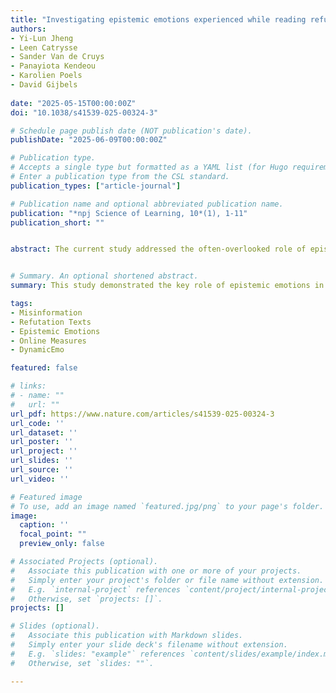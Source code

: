 ```yaml
---
title: "Investigating epistemic emotions experienced while reading refutation texts through a fine-grained measure of emotion"
authors:
- Yi-Lun Jheng
- Leen Catrysse
- Sander Van de Cruys
- Panayiota Kendeou
- Karolien Poels
- David Gijbels
  
date: "2025-05-15T00:00:00Z"
doi: "10.1038/s41539-025-00324-3"

# Schedule page publish date (NOT publication's date).
publishDate: "2025-06-09T00:00:00Z"

# Publication type.
# Accepts a single type but formatted as a YAML list (for Hugo requirements).
# Enter a publication type from the CSL standard.
publication_types: ["article-journal"]

# Publication name and optional abbreviated publication name.
publication: "*npj Science of Learning, 10*(1), 1-11"
publication_short: ""


abstract: The current study addressed the often-overlooked role of epistemic emotions in refuting misinformation by replicating and expanding on the work of Trevors and Kendeou (2020). It broadened the participant pool beyond well-educated college students and introduced a novel dynamic measure, “DynamicEmo”, to capture epistemic emotions experienced while reading refutation texts in a more fine-grained way. Results reaffirmed that positive, negative, and standard refutation texts (vs. non-refutation texts) effectively enhanced knowledge revision. Analysis using DynamicEmo revealed that paragraphs presenting inconsistent information (misinformation+correction) in refutation texts elicited activating (curiosity and confusion) or suppressed deactivating epistemic emotions (boredom). Notably, in-the-moment negative epistemic emotions, triggered by critical correct-outcome sentences, were negatively predictive of knowledge revision, highlighting the significance of emotions experienced during critical parts of refutation text reading. This study demonstrated the key role of epistemic emotions in knowledge revision, while offering more granular insights through dynamic emotion measurement compared to traditional post-hoc self-reports.


# Summary. An optional shortened abstract.
summary: This study demonstrated the key role of epistemic emotions in knowledge revision, while offering more granular insights through dynamic emotion measurement compared to traditional post-hoc self-reports.

tags:
- Misinformation
- Refutation Texts
- Epistemic Emotions 
- Online Measures
- DynamicEmo

featured: false

# links:
# - name: ""
#   url: ""
url_pdf: https://www.nature.com/articles/s41539-025-00324-3
url_code: ''
url_dataset: ''
url_poster: ''
url_project: ''
url_slides: ''
url_source: ''
url_video: ''

# Featured image
# To use, add an image named `featured.jpg/png` to your page's folder. 
image:
  caption: ''
  focal_point: ""
  preview_only: false

# Associated Projects (optional).
#   Associate this publication with one or more of your projects.
#   Simply enter your project's folder or file name without extension.
#   E.g. `internal-project` references `content/project/internal-project/index.md`.
#   Otherwise, set `projects: []`.
projects: []

# Slides (optional).
#   Associate this publication with Markdown slides.
#   Simply enter your slide deck's filename without extension.
#   E.g. `slides: "example"` references `content/slides/example/index.md`.
#   Otherwise, set `slides: ""`.

---
```


